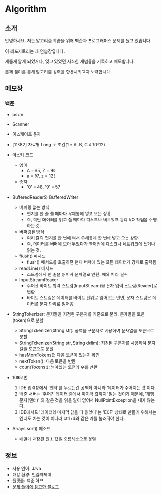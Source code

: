 # Algorithm

## 소개

안녕하세요. 저는 알고리즘 학습을 위해 백준과 프로그래머스 문제를 풀고 있습니다. 

이 레포지토리는 제 연습장입니다.

새롭게 알게 되었거나, 잊고 있었던 사소한 개념들을 기록하고 메모합니다.

문제 풀이를 통해 알고리즘 실력을 향상시키고자 노력합니다.


## 메모장
### 백준
* psvm
* Scanner
* 이스케이프 문자
* [11382] 자료형 Long -> 조건(1 ≤ A, B, C ≤ 10^12)

* 아스키 코드
     * 영어
          * A = 65, Z = 90
          * a = 97, z = 122
     * 숫자
          * '0' = 48, '9' = 57
      

* BufferedReader와 BufferedWriter
    * 버퍼링 없는 방식
        * 편지를 한 줄 쓸 때마다 우체통에 넣고 오는 상황.
        * 즉, 매번 데이터를 읽고 쓸 때마다 디스크나 네트워크 등의 I/O 작업을 수행하는 것.
    * 버퍼링된 방식
        * 여러 줄의 편지를 한 번에 써서 우체통에 한 번에 넣고 오는 상황.
        * 즉, 데이터를 버퍼에 모아 두었다가 한꺼번에 디스크나 네트워크에 쓰거나 읽는 것.
    *  flush() 메서드
        *  flush() 메서드를 호출하면 현재 버퍼에 있는 모든 데이터가 강제로 출력됨
    * readLine() 메서드
        * 스트림에서 한 줄을 읽어서 문자열로 반환. 예외 처리 필수
    * InputStreamReader
        * 주어진 바이트 입력 스트림(InputStream)을 문자 입력 스트림(Reader)로 변환
        * 바이트 스트림은 데이터를 바이트 단위로 읽어오는 반면, 문자 스트림은 데이터를 문자 단위로 읽어옴

* StringTokenizer: 문자열을 지정된 구분자를 기준으로 분리. 문자열을 토큰(token)으로 분할
    * StringTokenizer(String str): 공백을 구분자로 사용하여 문자열을 토큰으로 분할
    * StringTokenizer(String str, String delim): 지정된 구분자를 사용하여 문자열을 토큰으로 분할
    * hasMoreTokens(): 다음 토큰이 있는지 확인
    * nextToken(): 다음 토큰을 반환
    * countTokens(): 남아있는 토큰의 수를 반환
 

* 10951번
    1. IDE 입력창에서 '엔터'를 누르는건 공백이 아니라 '데이터가 주어지는 것'이다.
    2. 백준 서버는 '주어진 데이터 중에서 마지막 값까지' 읽는 것이기 때문에, '개행 문자(엔터)' 와 같은 것을 읽을 일이 없어서 NullPointException을 내지 않는다.
    3. IDE에서도 '데이터의 마지막 값을 다 읽었다'는 'EOF' 상태로 만들기 위해서는 엔터도 치는 것이 아니라 ctrl+d와 같은 키를 눌러줘야 한다.

* Arrays.sort() 메소드
    * 배열에 저장된 원소 값을 오름차순으로 정렬

## 정보
* 사용 언어: Java
* 개발 환경: 인텔리제이
* 플랫폼: 백준 허브
* [문제 풀이에 참고한 블로그](https://st-lab.tistory.com/category/JAVA%20-%20%EB%B0%B1%EC%A4%80%20%5BBAEK%20JOON%5D)
